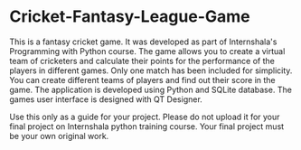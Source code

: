 # Cricket-Fantasy-League-Game

This is a fantasy cricket game. It was developed as part of Internshala's Programming with Python course. The game allows you to create a virtual team of cricketers and calculate their  points for the performance of the players  in different games. Only one match has been included for simplicity. You can create different teams of players and find out their score in the game. The application is developed using Python and SQLite database. The games user interface is designed with QT Designer.

Use this only as a guide for your project. Please do not upload it for your final project on Internshala python training course. Your final project must be your own original work.
